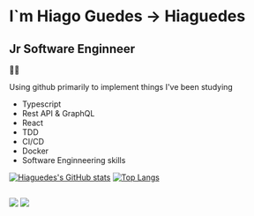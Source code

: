 #  I`m Hiago Guedes -> Hiaguedes

## Jr Software Enginneer

:technologist:

Using github primarily to implement things I've been studying

- Typescript
- Rest API & GraphQL
- React
- TDD
- CI/CD
- Docker
- Software Enginneering skills

[![Hiaguedes's GitHub stats](https://github-readme-stats.vercel.app/api?username=Hiaguedes&theme=radical)](https://github.com/anuraghazra/github-readme-stats)
[![Top Langs](https://github-readme-stats.vercel.app/api/top-langs/?username=Hiaguedes&layout=compact&theme=radical)](https://github.com/anuraghazra/github-readme-stats)

<!---
[![Codewars Badge](https://www.codewars.com/users/Hiaguedes/badges/small)](https://www.codewars.com/users/Hiaguedes)
--->

##

  <a href = "mailto:hiagorguedes@gmail.com"><img src="https://img.shields.io/badge/-Gmail-%23333?style=for-the-badge&logo=gmail&logoColor=white" target="_blank"></a>
  <a href="https://www.linkedin.com/in/hiagoguedes/" target="_blank"><img src="https://img.shields.io/badge/-LinkedIn-%230077B5?style=for-the-badge&logo=linkedin&logoColor=white" target="_blank"></a> 
